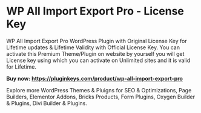 # WP All Import Export Pro - License Key
WP All Import Export Pro WordPress Plugin with Original License Key for Lifetime updates & Lifetime Validity with Official License Key. You can activate this Premium Theme/Plugin on website by yourself you will get License key using which you can activate on Unlimited sites and it is valid for Lifetime.

**Buy now: https://pluginkeys.com/product/wp-all-import-export-pro**

Explore more WordPress Themes & Pluigns for SEO & Optimizations, Page Builders, Elementor Addons, Bricks Products, Form Plugins, Oxygen Builder & Plugins, Divi Builder & Plugins.
